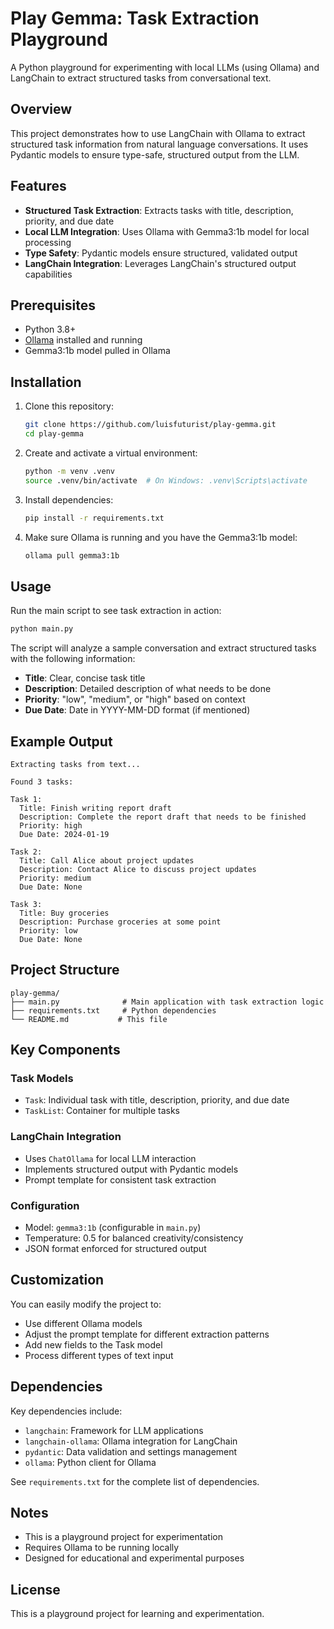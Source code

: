 # Play Gemma: Task Extraction Playground

A Python playground for experimenting with local LLMs (using Ollama) and LangChain to extract structured tasks from conversational text.

## Overview

This project demonstrates how to use LangChain with Ollama to extract structured task information from natural language conversations. It uses Pydantic models to ensure type-safe, structured output from the LLM.

## Features

- **Structured Task Extraction**: Extracts tasks with title, description, priority, and due date
- **Local LLM Integration**: Uses Ollama with Gemma3:1b model for local processing
- **Type Safety**: Pydantic models ensure structured, validated output
- **LangChain Integration**: Leverages LangChain's structured output capabilities

## Prerequisites

- Python 3.8+
- [Ollama](https://ollama.ai/) installed and running
- Gemma3:1b model pulled in Ollama

## Installation

1. Clone this repository:
   ```bash
   git clone https://github.com/luisfuturist/play-gemma.git
   cd play-gemma
   ```
2. Create and activate a virtual environment:
   ```bash
   python -m venv .venv
   source .venv/bin/activate  # On Windows: .venv\Scripts\activate
   ```
3. Install dependencies:
   ```bash
   pip install -r requirements.txt
   ```

4. Make sure Ollama is running and you have the Gemma3:1b model:
   ```bash
   ollama pull gemma3:1b
   ```

## Usage

Run the main script to see task extraction in action:

```bash
python main.py
```

The script will analyze a sample conversation and extract structured tasks with the following information:
- **Title**: Clear, concise task title
- **Description**: Detailed description of what needs to be done
- **Priority**: "low", "medium", or "high" based on context
- **Due Date**: Date in YYYY-MM-DD format (if mentioned)

## Example Output

```
Extracting tasks from text...

Found 3 tasks:

Task 1:
  Title: Finish writing report draft
  Description: Complete the report draft that needs to be finished
  Priority: high
  Due Date: 2024-01-19

Task 2:
  Title: Call Alice about project updates
  Description: Contact Alice to discuss project updates
  Priority: medium
  Due Date: None

Task 3:
  Title: Buy groceries
  Description: Purchase groceries at some point
  Priority: low
  Due Date: None
```

## Project Structure

```
play-gemma/
├── main.py              # Main application with task extraction logic
├── requirements.txt     # Python dependencies
└── README.md           # This file
```

## Key Components

### Task Models
- `Task`: Individual task with title, description, priority, and due date
- `TaskList`: Container for multiple tasks

### LangChain Integration
- Uses `ChatOllama` for local LLM interaction
- Implements structured output with Pydantic models
- Prompt template for consistent task extraction

### Configuration
- Model: `gemma3:1b` (configurable in `main.py`)
- Temperature: 0.5 for balanced creativity/consistency
- JSON format enforced for structured output

## Customization

You can easily modify the project to:
- Use different Ollama models
- Adjust the prompt template for different extraction patterns
- Add new fields to the Task model
- Process different types of text input

## Dependencies

Key dependencies include:
- `langchain`: Framework for LLM applications
- `langchain-ollama`: Ollama integration for LangChain
- `pydantic`: Data validation and settings management
- `ollama`: Python client for Ollama

See `requirements.txt` for the complete list of dependencies.

## Notes

- This is a playground project for experimentation
- Requires Ollama to be running locally
- Designed for educational and experimental purposes

## License

This is a playground project for learning and experimentation.
